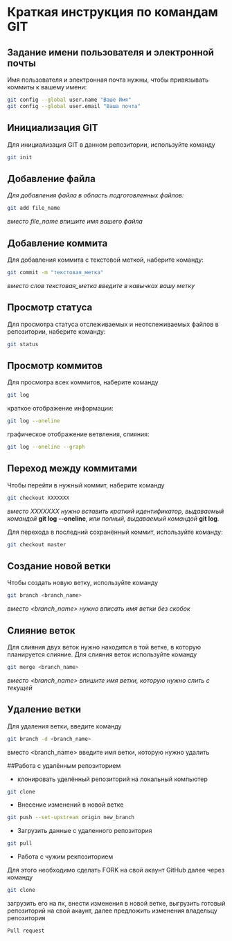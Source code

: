 # Краткая инструкция по командам GIT

## Задание имени пользователя и электронной почты
Имя пользователя и электронная почта нужны, чтобы привязывать коммиты к вашему имени:
```sh
git config --global user.name "Ваше Имя"
git config --global user.email "Ваша почта"
```

## Инициализация GIT
Для инициализация GIT в данном репозитории, используйте команду
```sh
git init
```
## Добавление файла 

*Для добавления файла в область подготовленных файлов:*
```sh
git add file_name
```
*вместо file_name впишите имя вашего файла*

## Добавление коммита

Для добавления коммита с текстовой меткой, наберите команду:
```sh
git commit -m "текстовая_метка"
```
*вместо слов текстовая_метка введите в кавычках вашу метку*

## Просмотр статуса

Для просмотра статуса отслеживаемых и неотcлеживаемых файлов в репозитории, наберите команду:
```sh
git status
```
## Просмотр коммитов

Для просмотра всех коммитов, наберите команду
```sh
git log
```
краткое отображение информации:
```sh
git log --oneline
```

графическое отображение ветвления, слияния:
```sh
git log --oneline --graph
```

## Переход между коммитами

Чтобы перейти в нужный коммит, наберите команду 
```sh
git checkout XXXXXXX
```
*вместо ХХХХХХХ нужно вставить краткий идентификатор, выдаваемый командой* **git log --oneline**, *или полный, выдаваемый командой* **git log**.

Для перехода в последний сохранённый коммит, используйте команду:
```sh
git checkout master
```
## Создание новой ветки

Чтобы создать новую ветку, используйте команду

```sh
git branch <branch_name>
```
*вместо <branch_name> нужно вписать имя ветки без скобок*

## Слияние веток

Для слияния двух веток нужно находится в той ветке, в которую планируется слияние. Для слияния веток используйте команду
```sh
git merge <branch_name>
```
*вместо <branch_name> впишите имя ветки, которую нужно слить с текущей*

## Удаление ветки

Для удаления ветки, введите команду
```sh
git branch -d <branch_name>
``` 
вместо <branch_name> введите имя ветки, которую нужно удалить

##Работа с удалённым репозиторием
* клонировать уделённый репозиторий на локальный компьютер
```sh
git clone 
```

* Внесение изменений в новой ветке
```sh
git push --set-upstream origin new_branch
```
* Загрузить данные с удаленного репозитория
```sh
git pull
```
* Работа с чужим рекпозиторием

Для этого необходимо сделать FORK на свой акаунт GitHub далее через команду
```sh
git clone
```
загрузить его на пк, внести изменения в новой ветке, выгрузить готовый репозиторий на свой акаунт, далее предложить изменения владельцу репозитория 
```sh
Pull request